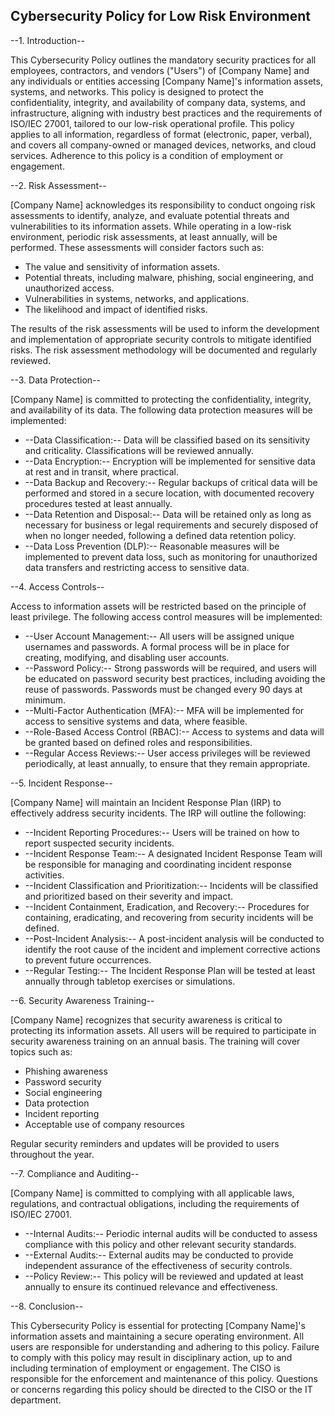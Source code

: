 ## Cybersecurity Policy for Low Risk Environment

--1. Introduction--

This Cybersecurity Policy outlines the mandatory security practices for all employees, contractors, and vendors ("Users") of [Company Name] and any individuals or entities accessing [Company Name]'s information assets, systems, and networks. This policy is designed to protect the confidentiality, integrity, and availability of company data, systems, and infrastructure, aligning with industry best practices and the requirements of ISO/IEC 27001, tailored to our low-risk operational profile. This policy applies to all information, regardless of format (electronic, paper, verbal), and covers all company-owned or managed devices, networks, and cloud services. Adherence to this policy is a condition of employment or engagement.

--2. Risk Assessment--

[Company Name] acknowledges its responsibility to conduct ongoing risk assessments to identify, analyze, and evaluate potential threats and vulnerabilities to its information assets. While operating in a low-risk environment, periodic risk assessments, at least annually, will be performed. These assessments will consider factors such as:

-   The value and sensitivity of information assets.
-   Potential threats, including malware, phishing, social engineering, and unauthorized access.
-   Vulnerabilities in systems, networks, and applications.
-   The likelihood and impact of identified risks.

The results of the risk assessments will be used to inform the development and implementation of appropriate security controls to mitigate identified risks. The risk assessment methodology will be documented and regularly reviewed.

--3. Data Protection--

[Company Name] is committed to protecting the confidentiality, integrity, and availability of its data. The following data protection measures will be implemented:

-   --Data Classification:-- Data will be classified based on its sensitivity and criticality. Classifications will be reviewed annually.
-   --Data Encryption:-- Encryption will be implemented for sensitive data at rest and in transit, where practical.
-   --Data Backup and Recovery:-- Regular backups of critical data will be performed and stored in a secure location, with documented recovery procedures tested at least annually.
-   --Data Retention and Disposal:-- Data will be retained only as long as necessary for business or legal requirements and securely disposed of when no longer needed, following a defined data retention policy.
-   --Data Loss Prevention (DLP):-- Reasonable measures will be implemented to prevent data loss, such as monitoring for unauthorized data transfers and restricting access to sensitive data.

--4. Access Controls--

Access to information assets will be restricted based on the principle of least privilege. The following access control measures will be implemented:

-   --User Account Management:-- All users will be assigned unique usernames and passwords. A formal process will be in place for creating, modifying, and disabling user accounts.
-   --Password Policy:-- Strong passwords will be required, and users will be educated on password security best practices, including avoiding the reuse of passwords. Passwords must be changed every 90 days at minimum.
-   --Multi-Factor Authentication (MFA):-- MFA will be implemented for access to sensitive systems and data, where feasible.
-   --Role-Based Access Control (RBAC):-- Access to systems and data will be granted based on defined roles and responsibilities.
-   --Regular Access Reviews:-- User access privileges will be reviewed periodically, at least annually, to ensure that they remain appropriate.

--5. Incident Response--

[Company Name] will maintain an Incident Response Plan (IRP) to effectively address security incidents. The IRP will outline the following:

-   --Incident Reporting Procedures:-- Users will be trained on how to report suspected security incidents.
-   --Incident Response Team:-- A designated Incident Response Team will be responsible for managing and coordinating incident response activities.
-   --Incident Classification and Prioritization:-- Incidents will be classified and prioritized based on their severity and impact.
-   --Incident Containment, Eradication, and Recovery:-- Procedures for containing, eradicating, and recovering from security incidents will be defined.
-   --Post-Incident Analysis:-- A post-incident analysis will be conducted to identify the root cause of the incident and implement corrective actions to prevent future occurrences.
-   --Regular Testing:-- The Incident Response Plan will be tested at least annually through tabletop exercises or simulations.

--6. Security Awareness Training--

[Company Name] recognizes that security awareness is critical to protecting its information assets. All users will be required to participate in security awareness training on an annual basis. The training will cover topics such as:

-   Phishing awareness
-   Password security
-   Social engineering
-   Data protection
-   Incident reporting
-   Acceptable use of company resources

Regular security reminders and updates will be provided to users throughout the year.

--7. Compliance and Auditing--

[Company Name] is committed to complying with all applicable laws, regulations, and contractual obligations, including the requirements of ISO/IEC 27001.

-   --Internal Audits:-- Periodic internal audits will be conducted to assess compliance with this policy and other relevant security standards.
-   --External Audits:-- External audits may be conducted to provide independent assurance of the effectiveness of security controls.
-   --Policy Review:-- This policy will be reviewed and updated at least annually to ensure its continued relevance and effectiveness.

--8. Conclusion--

This Cybersecurity Policy is essential for protecting [Company Name]'s information assets and maintaining a secure operating environment. All users are responsible for understanding and adhering to this policy. Failure to comply with this policy may result in disciplinary action, up to and including termination of employment or engagement. The CISO is responsible for the enforcement and maintenance of this policy. Questions or concerns regarding this policy should be directed to the CISO or the IT department.
